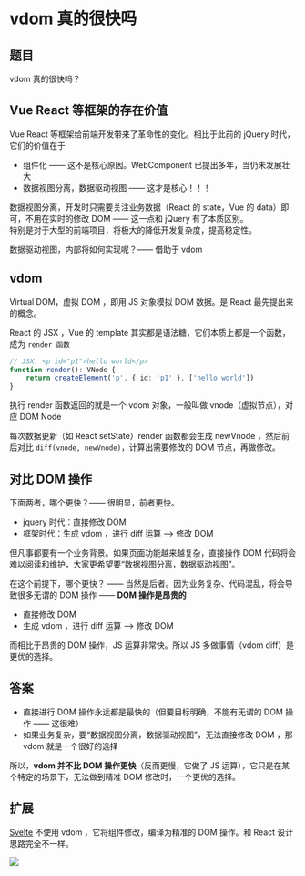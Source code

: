 # vdom 真的很快吗

## 题目

vdom 真的很快吗？

## Vue React 等框架的存在价值

Vue React 等框架给前端开发带来了革命性的变化。相比于此前的 jQuery 时代，它们的价值在于
- 组件化 —— 这不是核心原因。WebComponent 已提出多年，当仍未发展壮大
- 数据视图分离，数据驱动视图 —— 这才是核心！！！

数据视图分离，开发时只需要关注业务数据（React 的 state，Vue 的 data）即可，不用在实时的修改 DOM —— 这一点和 jQuery 有了本质区别。<br>
特别是对于大型的前端项目，将极大的降低开发复杂度，提高稳定性。

数据驱动视图，内部将如何实现呢？—— 借助于 vdom

## vdom

Virtual DOM，虚拟 DOM ，即用 JS 对象模拟 DOM 数据。是 React 最先提出来的概念。

React 的 JSX ，Vue 的 template 其实都是语法糖，它们本质上都是一个函数，成为 `render 函数`

```ts
// JSX: <p id="p1">hello world</p>
function render(): VNode {
    return createElement('p', { id: 'p1' }, ['hello world'])
}
```

执行 render 函数返回的就是一个 vdom 对象，一般叫做 vnode（虚拟节点），对应 DOM Node

每次数据更新（如 React setState）render 函数都会生成 newVnode ，然后前后对比 `diff(vnode, newVnode)`，计算出需要修改的 DOM 节点，再做修改。

## 对比 DOM 操作

下面两者，哪个更快？—— 很明显，前者更快。
- jquery 时代：直接修改 DOM
- 框架时代：生成 vdom ，进行 diff 运算 --> 修改 DOM

但凡事都要有一个业务背景。如果页面功能越来越复杂，直接操作 DOM 代码将会难以阅读和维护，大家更希望要“数据视图分离，数据驱动视图”。

在这个前提下，哪个更快？ —— 当然是后者。因为业务复杂、代码混乱，将会导致很多无谓的 DOM 操作 —— **DOM 操作是昂贵的**
- 直接修改 DOM
- 生成 vdom ，进行 diff 运算 --> 修改 DOM

而相比于昂贵的 DOM 操作，JS 运算非常快。所以 JS 多做事情（vdom diff）是更优的选择。

## 答案

- 直接进行 DOM 操作永远都是最快的（但要目标明确，不能有无谓的 DOM 操作 —— 这很难）
- 如果业务复杂，要“数据视图分离，数据驱动视图”，无法直接修改 DOM ，那 vdom 就是一个很好的选择

所以，**vdom 并不比 DOM 操作更快**（反而更慢，它做了 JS 运算），它只是在某个特定的场景下，无法做到精准 DOM 修改时，一个更优的选择。

## 扩展

[Svelte](https://www.sveltejs.cn/) 不使用 vdom ，它将组件修改，编译为精准的 DOM 操作。和 React 设计思路完全不一样。

![](https://cdn.jsdelivr.net/gh/ailee945/picGo/img/202203270956898.png)
